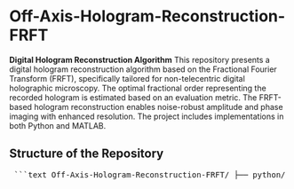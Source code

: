 # Off-Axis-Hologram-Reconstruction-FRFT

**Digital Hologram Reconstruction Algorithm**
This repository presents a digital hologram reconstruction algorithm based on the Fractional Fourier Transform (FRFT), specifically tailored for non-telecentric digital holographic microscopy. The optimal fractional order representing the recorded hologram is estimated based on an evaluation metric. The FRFT-based hologram reconstruction enables noise-robust amplitude and phase imaging with enhanced resolution. The project includes implementations in both Python and MATLAB. 


## Structure of the Repository
<pre> ```text Off-Axis-Hologram-Reconstruction-FRFT/ ├── python/ # Python implementation of the algorithm │ ├── src/ │ │ ├── FRFT_Algorithm/ │ │ ├── Reconstruction/ │ │ └── utils/ ├── matlab/ # MATLAB implementation of the algorithm │ ├── src/ │ │ ├── FRFT_Algorithm/ │ │ ├── Reconstruction/ │ │ └── utils/ ├── data/ └── README.md # This main project README ``` </pre>


